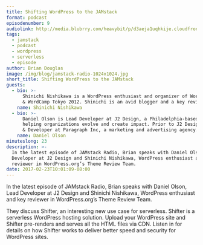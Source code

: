 ```yaml
---
title: Shifting WordPress to the JAMstack
format: podcast
episodenumber: 9
audiolink: http://media.blubrry.com/heavybit/p/d3aeja1uqhkije.cloudfront.net/podcasts/jamstack-radio/20161213-jamstack-radio-009.mp3
tags:
  - jamstack
  - podcast
  - wordpress
  - serverless
  - episode
author: Brian Douglas
image: /img/blog/jamstack-radio-1024x1024.jpg
short_title: Shifting WordPress to the JAMstack
guests:
  - bio: >-
      Shinichi Nishikawa is a WordPress enthusiast and organizer of WordPress Bangkok Meetup group
      & WordCamp Tokyo 2012. Shinichi is an avid blogger and a key reviewer in WordPress.org’s Theme Review Team.
    name: Shinichi Nishikawa
  - bio: >-
      Daniel Olson is Lead Developer at J2 Design, a Philadelphia-based team of strategists &  designers
      helping organizations evolve and create impact. Prior to J2 Design, he worked as Designer
      & Developer at Paragraph Inc, a marketing and advertising agency.
    name: Daniel Olson
minuteslong: 23
description: >-
  In the latest episode of JAMstack Radio, Brian speaks with Daniel Olson, Lead
  Developer at J2 Design and Shinichi Nishikawa, WordPress enthusiast and key
  reviewer in WordPress.org’s Theme Review Team.
date: 2017-02-23T10:01:09-08:00
---
```


In the latest episode of JAMstack Radio, Brian speaks with Daniel Olson, Lead Developer at J2 Design and Shinichi Nishikawa, WordPress enthusiast and key reviewer in WordPress.org’s Theme Review Team.

They discuss Shifter, an interesting new use case for serverless. Shifter is a serverless WordPress hosting solution. Upload your WordPress site and Shifter pre-renders and serves all the HTML files via CDN. Listen in for details on how Shifter works to deliver better speed and security for WordPress sites.

